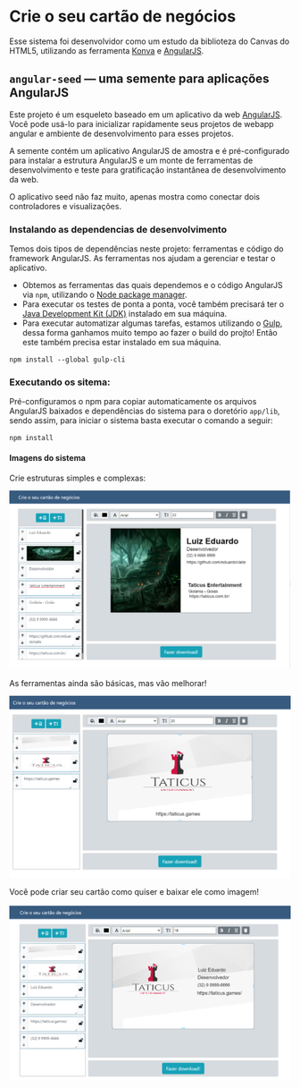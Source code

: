 # Crie o seu cartão de negócios

Esse sistema foi desenvolvidor como um estudo da biblioteza do Canvas do HTML5, utilizando as ferramenta [Konva][konva-org] e [AngularJS][angularjs].


## `angular-seed` — uma semente para aplicações AngularJS

Este projeto é um esqueleto baseado em um aplicativo da web [AngularJS][angularjs]. Você pode usá-lo para inicializar rapidamente seus projetos de webapp angular e ambiente de desenvolvimento para esses projetos.

A semente contém um aplicativo AngularJS de amostra e é pré-configurado para instalar a estrutura AngularJS e um monte de ferramentas de desenvolvimento e teste para gratificação instantânea de desenvolvimento da web.

O aplicativo seed não faz muito, apenas mostra como conectar dois controladores e visualizações.


### Instalando as dependencias de desenvolvimento

Temos dois tipos de dependências neste projeto: ferramentas e código do framework AngularJS. As ferramentas nos ajudam a gerenciar e testar o aplicativo.

* Obtemos as ferramentas das quais dependemos e o código AngularJS via `npm`, utilizando o [Node package manager][npm].
* Para executar os testes de ponta a ponta, você também precisará ter o [Java Development Kit (JDK)][jdk] instalado em sua máquina.
* Para executar automatizar algumas tarefas, estamos utilizando o [Gulp][GulpJs], dessa forma ganhamos muito tempo ao fazer o build do projto! Então este também precisa estar instalado em sua máquina.

```
npm install --global gulp-cli
```

### Executando os sitema:

Pré-configuramos o npm para copiar automaticamente os arquivos AngularJS baixados e dependências do sistema para o doretório `app/lib`, sendo assim, para iniciar o sistema basta executar o comando a seguir:

```
npm install
```

#### Imagens do sistema

Crie estruturas simples e complexas:

![alt text](app/assets/images/exemples/card-1.png)


As ferramentas ainda são básicas, mas vão melhorar!

![alt text](app/assets/images/exemples/card-2.png)


Você pode criar seu cartão como quiser e baixar ele como imagem!

![alt text](app/assets/images/exemples/card-3.png)


[angularjs]: https://angularjs.org/
[konva-org]: https://konvajs.org/
[GulpJs]: https://gulpjs.com/
[git]: https://git-scm.com/
[http-server]: https://github.com/indexzero/http-server
[jasmine]: https://jasmine.github.io/
[jdk]: https://wikipedia.org/wiki/Java_Development_Kit
[jdk-download]: http://www.oracle.com/technetwork/java/javase/downloads
[karma]: https://karma-runner.github.io/
[local-app-url]: http://localhost:8000/index.html
[node]: https://nodejs.org/
[npm]: https://www.npmjs.org/
[protractor]: http://www.protractortest.org/
[selenium]: http://docs.seleniumhq.org/
[travis]: https://travis-ci.org/
[travis-docs]: https://docs.travis-ci.com/user/getting-started
